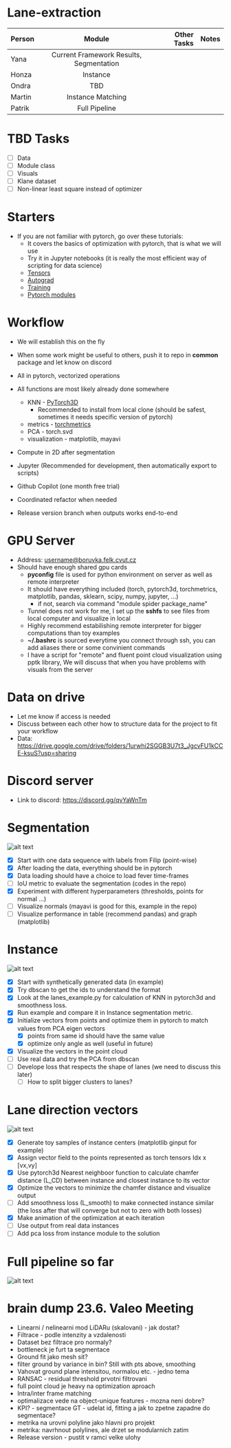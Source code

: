 # Lane-extraction

| Person |                 Module                  | Other Tasks | Notes | 
|--------|:---------------------------------------:|------------:|------:|
| Yana   | Current Framework Results, Segmentation |             |       |
| Honza  |                Instance                 |             |       |
| Ondra  |                   TBD                   |             |       |
| Martin |            Instance Matching            |             |       |
| Patrik |              Full Pipeline              |             |       |

# TBD Tasks
- [ ] Data
- [ ] Module class
- [ ] Visuals
- [ ] Klane dataset
- [ ] Non-linear least square instead of optimizer

# Starters
- If you are not familiar with pytorch, go over these tutorials:
  - It covers the basics of optimization with pytorch, that is what we will use
  - Try it in Jupyter notebooks (it is really the most efficient way of scripting for data science)
  - [Tensors](https://pytorch.org/tutorials/beginner/basics/tensorqs_tutorial.html)
  - [Autograd](https://pytorch.org/tutorials/beginner/basics/autogradqs_tutorial.html)
  - [Training](https://pytorch.org/tutorials/beginner/basics/optimization_tutorial.html)
  - [Pytorch modules](https://pytorch.org/tutorials/beginner/nn_tutorial.html)

# Workflow
- We will establish this on the fly
- When some work might be useful to others, push it to repo in **common** package and let know on discord
- All in pytorch, vectorized operations
- All functions are most likely already done somewhere
  - KNN - [PyTorch3D](https://github.com/facebookresearch/pytorch3d)
    - Recommended to install from local clone (should be safest, sometimes it needs specific version of pytorch) 
  - metrics - [torchmetrics](https://github.com/Lightning-AI/torchmetrics)
  - PCA - torch.svd
  - visualization - matplotlib, mayavi
    
- Compute in 2D after segmentation
- Jupyter (Recommended for development, then automatically export to scripts)
- Github Copilot (one month free trial)
- Coordinated refactor when needed
- Release version branch when outputs works end-to-end 

[//]: # (- Pre-push &#40;https://git-scm.com/book/en/v2/Customizing-Git-Git-Hooks&#41; or bash script)

# GPU Server
- Address: username@boruvka.felk.cvut.cz
- Should have enough shared gpu cards
  - **pyconfig** file is used for python environment on server as well as remote interpreter
  - It should have everything included (torch, pytorch3d, torchmetrics, matplotlib, pandas, sklearn, scipy, numpy, jupyter, ...)
    - if not, search via command "module spider package_name"
  - Tunnel does not work for me, I set up the **sshfs** to see files from local computer and visualize in local
  - Highly recommend estabilishing remote interpreter for bigger computations than toy examples 
  - **~/.bashrc** is sourced everytime you connect through ssh, you can add aliases there or some convinient commands
  - I have a script for "remote" and fluent point cloud visualization using pptk library, We will discuss that when you have problems with visuals from the server 
 
# Data on drive 
- Let me know if access is needed
- Discuss between each other how to structure data for the project to fit your workflow
- Data: https://drive.google.com/drive/folders/1urwhi2SGGB3U7t3_JgcvFU1kCCE-ksuS?usp=sharing


# Discord server
- Link to discord: https://discord.gg/qvYaWnTm
 

# Segmentation
![alt text](doc/images/segmentation.png)

- [x] Start with one data sequence with labels from Filip (point-wise)
- [x] After loading the data, everything should be in pytorch
- [x] Data loading should have a choice to load fever time-frames
- [ ] IoU metric to evaluate the segmentation (codes in the repo)
- [x] Experiment with different hyperparameters (thresholds, points for normal ...) 
- [ ] Visualize normals (mayavi is good for this, example in the repo)
- [ ] Visualize performance in table (recommend pandas) and graph (matplotlib)

# Instance
![alt text](doc/images/instance.png)

- [x] Start with synthetically generated data (in example)
- [x] Try dbscan to get the ids to understand the format
- [x] Look at the lanes_example.py for calculation of KNN in pytorch3d and smoothness loss.
- [x] Run example and compare it in Instance segmentation metric.
- [x] Initialize vectors from points and optimize them in pytorch to match values from PCA eigen vectors
  - [x] points from same id should have the same value
  - [x] optimize only angle as well (useful in future)
  
- [x] Visualize the vectors in the point cloud
- [ ] Use real data and try the PCA from dbscan
- [ ] Develope loss that respects the shape of lanes (we need to discuss this later)
    - [ ] How to split bigger clusters to lanes?
  
# Lane direction vectors
![alt text](doc/images/instance_matching.png)

- [x] Generate toy samples of instance centers (matplotlib ginput for example)
- [x] Assign vector field to the points represented as torch tensors Idx x [vx,vy]
- [x] Use pytorch3d Nearest neighboor function to calculate chamfer distance (L_CD) between instance and closest instance to its vector
- [x] Optimize the vectors to minimize the chamfer distance and visualize output
- [ ] Add smoothness loss (L_smooth) to make connected instance similar (the loss after that will converge but not to zero with both losses)
- [x] Make animation of the optimization at each iteration
- [ ] Use output from real data instances
- [ ] Add pca loss from instance module to the solution

# Full pipeline so far
![alt text](doc/images/lanes_method.png)



# brain dump 23.6. Valeo Meeting

- Linearni / nelinearni mod LiDARu (skalovani) - jak dostat?
- Filtrace - podle intenzity a vzdalenosti
- Dataset bez filtrace pro normaly?
- bottleneck je furt ta segmentace
- Ground fit jako mesh sit?
- filter ground by variance in bin? Still with pts above, smoothing
- Vahovat ground plane intensitou, normalou etc. - jedno tema
- RANSAC - residual threshold prvotni filtrovani
- full point cloud je heavy na optimization aproach
- Intra/inter frame matching
- optimalizace vede na object-unique features - mozna neni dobre?
- KPI? - segmentace GT - udelat id, fitting a jak to zpetne zapadne do segmentace?
- metrika na urovni polyline jako hlavni pro projekt
- metrika: navrhnout polylines, ale drzet se modularnich zatim
- Release version - pustit v ramci velke ulohy
